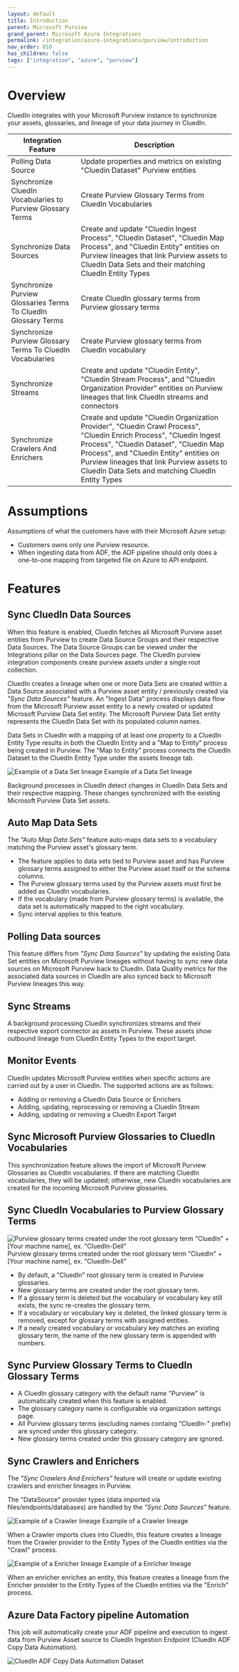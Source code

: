 ```yaml
---
layout: default
title: Introduction
parent: Microsoft Purview
grand_parent: Microsoft Azure Integrations
permalink: /integration/azure-integrations/purview/introduction
nav_order: 010
has_children: false
tags: ["integration", "azure", "purview"]
---
```


# Overview
CluedIn integrates with your Microsoft Purview instance to synchronize your assets, glossaries, and lineage of your data journey in CluedIn.

| Integration Feature | Description
| ---- | ------ |
| Polling Data Source | Update properties and metrics on existing "Cluedin Dataset" Purview entities
| Synchronize CluedIn Vocabularies to Purview Glossary Terms | Create Purview Glossary Terms from CluedIn Vocabularies
| Synchronize Data Sources | Create and update "Cluedin Ingest Process", "Cluedin Dataset", "Cluedin Map Process", and "Cluedin Entity" entities on Purview lineages that link Purview assets to CluedIn Data Sets and their matching CluedIn Entity Types
| Synchronize Purview Glossaries Terms To CluedIn Glossary Terms | Create CluedIn glossary terms from Purview glossary terms
| Synchronize Purview Glossary Terms To CluedIn Vocabularies | Create Purview glossary terms from CluedIn vocabulary
| Synchronize Streams | Create and update "Cluedin Entity", "Cluedin Stream Process", and "Cluedin Organization Provider" entities on Purview lineages that link CluedIn streams and connectors
| Synchronize Crawlers And Enrichers | Create and update "Cluedin Organization Provider", "Cluedin Crawl Process", "Cluedin Enrich Process", "Cluedin Ingest Process", "Cluedin Dataset", "Cluedin Map Process", and "Cluedin Entity" entities on Purview lineages that link Purview assets to CluedIn Data Sets and matching CluedIn Entity Types |

# Assumptions
Assumptions of what the customers have with their Microsoft Azure setup:
- Customers owns only one Purview resource.
- When ingesting data from ADF, the ADF pipeline should only does a one-to-one mapping from targeted file on Azure to API endpoint.

# Features

## Sync CluedIn Data Sources

When this feature is enabled, CluedIn fetches all Microsoft Purview asset entities from Purview to create Data Source Groups and their respective Data Sources. The Data Source Groups can be viewed under the Integrations pillar on the Data Sources page. The CluedIn purview integration components create purview assets under a single root collection.

CluedIn creates a lineage when one or more Data Sets are created within a Data Source associated with a Purview asset entity / previously created via _"Sync Data Sources"_ feature. An "Ingest Data" process displays data flow from the Microsoft Purview asset entity to a newly created or updated Microsoft Purview Data Set entity. The Microsoft Purview Data Set entity represents the CluedIn Data Set with its populated column names.

Data Sets in CluedIn with a mapping of at least one property to a CluedIn Entity Type results in both the CluedIn Entity and a "Map to Entity" process being created in Purview. The "Map to Entity" process connects the CluedIn Dataset to the CluedIn Entity Type under the assets lineage tab.

![Example of a Data Set lineage](./media/dataset_lineage.png)
Example of a Data Set lineage

Background processes in CluedIn detect changes in CluedIn Data Sets and their respective mapping. These changes synchronized with the existing Microsoft Purview Data Set assets.

## Auto Map Data Sets

The _"Auto Map Data Sets"_ feature auto-maps data sets to a vocabulary matching the Purview asset's glossary term.
- The feature applies to data sets tied to Purview asset and has Purview glossary terms assigned to either the Purview asset itself or the schema columns.
- The Purview glossary terms used by the Purview assets must first be added as CluedIn vocabularies.
- If the vocabulary (made from Purview glossary terms) is available, the data set is automatically mapped to the right vocabulary.
- Sync interval applies to this feature.

## Polling Data sources

This feature differs from _"Sync Data Sources"_ by updating the existing Data Set entities on Microsoft Purview lineages without having to sync new data sources on Microsoft Purview back to CluedIn. Data Quality metrics for the associated data sources in CluedIn are also synced back to Microsoft Purview lineages this way.

## Sync Streams

A background processing CluedIn synchronizes streams and their respective export connector as assets in Purview. These assets show outbound lineage from CluedIn Entity Types to the export target.

## Monitor Events

CluedIn updates Microsoft Purview entities when specific actions are carried out by a user in CluedIn.
The supported actions are as follows:

- Adding or removing a CluedIn Data Source or Enrichers
- Adding, updating, reprocessing or removing a CluedIn Stream
- Adding, updating or removing a CluedIn Export Target

## Sync Microsoft Purview Glossaries to CluedIn Vocabularies

This synchronization feature allows the import of Microsoft Purview Glossaries as CluedIn vocabularies. If there are matching CluedIn vocabularies, they will be updated; otherwise, new CluedIn vocabularies are created for the incoming Microsoft Purview glossaries.

## Sync CluedIn Vocabularies to Purview Glossary Terms

![Purview glossary terms created under the root glossary term "CluedIn" + [Your machine name], ex. "CluedIn-Dell"](./Media/vocab_to_glossary.png)
Purview glossary terms created under the root glossary term "CluedIn" + [Your machine name], ex. "CluedIn-Dell"

- By default, a "CluedIn" root glossary term is created in Purview glossaries.
- New glossary terms are created under the root glossary term.
- If a glossary term is deleted but the vocabulary or vocabulary key still exists, the sync re-creates the glossary term.
- If a vocabulary or vocabulary key is deleted, the linked glossary term is removed, except for glossary terms with assigned entities.
- If a newly created vocabulary or vocabulary key matches an existing glossary term, the name of the new glossary term is appended with numbers.

## Sync Purview Glossary Terms to CluedIn Glossary Terms

- A CluedIn glossary category with the default name "Purview" is automatically created when this feature is enabled. 
- The glossary category name is configurable via organization settings page.
- All Purview glossary terms (excluding names containg "CluedIn-" prefix) are synced under this glossary category.
- New glossary terms created under this glossary category are ignored.

## Sync Crawlers and Enrichers

The _"Sync Crawlers And Enrichers"_ feature will create or update existing crawlers and enricher lineages in Purview.

The "DataSource" provider types (data imported via files/endpoints/databases) are handled by the _"Sync Data Sources"_ feature.

![Example of a Crawler lineage](./Media/crawler_lineage.png)
Example of a Crawler lineage

When a Crawler imports clues into CluedIn, this feature creates a lineage from the Crawler provider to the Entity Types of the CluedIn entities via the "Crawl" process.

![Example of a Enricher lineage](./Media/enricher_lineage.png)
Example of a Enricher lineage

When an enricher enriches an entity, this feature creates a lineage from the Enricher provider to the Entity Types of the CluedIn entities via the "Enrich" process.

## Azure Data Factory pipeline Automation

This job will automatically create your ADF pipeline and execution to ingest data from Purview Asset source to CluedIn Ingestion Endpoint (CluedIn ADF Copy Data Automation).

![CluedIn ADF Copy Data Automation Dataset](./media/adf_copy.png)
